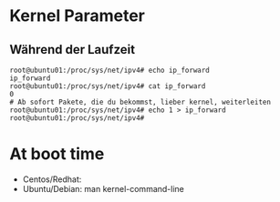 # Kernel Parameter 

## Während der Laufzeit 

```
root@ubuntu01:/proc/sys/net/ipv4# echo ip_forward
ip_forward
root@ubuntu01:/proc/sys/net/ipv4# cat ip_forward
0
# Ab sofort Pakete, die du bekommst, lieber kernel, weiterleiten
root@ubuntu01:/proc/sys/net/ipv4# echo 1 > ip_forward
root@ubuntu01:/proc/sys/net/ipv4#

```

# At boot time 

  * Centos/Redhat: <todo>
  * Ubuntu/Debian: man kernel-command-line 
